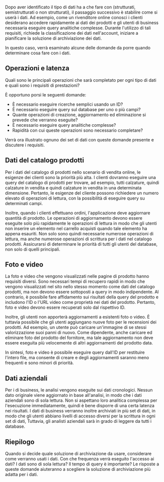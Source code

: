 Dopo aver identificato il tipo di dati ha a che fare con (strutturati, semistrutturati o non strutturati), il passaggio successivo è stabilire come si userà i dati. Ad esempio, come un rivenditore online conosci i clienti desiderano accedere rapidamente ai dati dei prodotti e gli utenti di business necessaria eseguire query analitiche complesse. Durante l'utilizzo di tali requisiti, richiede la classificazione dei dati nell'account, iniziare a pianificare la soluzione di archiviazione dei dati.

In questo caso, verrà esaminato alcune delle domande da porre quando determinare cosa fare con i dati.

## <a name="operations-and-latency"></a>Operazioni e latenza

Quali sono le principali operazioni che sarà completato per ogni tipo di dati e quali sono i requisiti di prestazioni?

È opportuno porsi le seguenti domande:
* È necessario eseguire ricerche semplici usando un ID? 
* È necessario eseguire query sul database per uno o più campi? 
* Quante operazioni di creazione, aggiornamento ed eliminazione si prevede che verranno eseguite? 
* È necessario eseguire query analitiche complesse? 
* Rapidità con cui queste operazioni sono necessario completare?

Verrà ora illustrato ognuno dei set di dati con queste domande presente e discutere i requisiti.

## <a name="product-catalog-data"></a>Dati del catalogo prodotti

Per i dati del catalogo di prodotti nello scenario di vendita online, le esigenze dei clienti sono la priorità più alta. I clienti dovranno eseguire una query del catalogo di prodotti per trovare, ad esempio, tutti calzature, quindi calzature in vendita e quindi calzature in vendita in una determinata dimensione. Pertanto, le esigenze del cliente possono richiedere un numero elevato di operazioni di lettura, con la possibilità di eseguire query su determinati campi.

Inoltre, quando i clienti effettuano ordini, l'applicazione deve aggiornare quantità di prodotto. Le operazioni di aggiornamento devono essere eseguite solo più rapidamente le operazioni di lettura in modo che gli utenti non inserire un elemento nel carrello acquisti quando tale elemento ha appena esauriti. Non solo sono quindi necessarie numerose operazioni di lettura, ma anche numerose operazioni di scrittura per i dati nel catalogo prodotti. Assicurarsi di determinare le priorità di tutti gli utenti del database, non solo di quelli principali.

## <a name="photos-and-videos"></a>Foto e video

La foto e video che vengono visualizzati nelle pagine di prodotto hanno requisiti diversi. Sono necessari tempi di recupero rapidi in modo che vengono visualizzati nel sito nello stesso momento come dati del catalogo prodotti, ma non devono essere sottoposti a query in modo indipendente. Al contrario, è possibile fare affidamento sui risultati della query del prodotto e includono l'ID o l'URL video come proprietà nei dati del prodotto. Pertanto, foto e video devono essere recuperati solo dal rispettivo ID.

Inoltre, gli utenti non apporterà aggiornamenti a esistenti foto o video. È tuttavia possibile che gli utenti aggiungano nuove foto per le recensioni dei prodotti. Ad esempio, un utente può caricare un'immagine di se stessi valorizzazione suoi panni di nuovo. Come dipendente, anche caricare ed eliminare foto del prodotto del fornitore, ma tale aggiornamento non deve essere eseguita più velocemente di altri aggiornamenti del prodotto data. 

In sintesi, foto e video è possibile eseguire query dall'ID per restituire l'intero file, ma consente di creare e degli aggiornamenti saranno meno frequenti e sono minori di priorità.  

## <a name="business-data"></a>Dati aziendali

Per i di business, le analisi vengono eseguite sui dati cronologici. Nessun dato originale viene aggiornato in base all'analisi, in modo che i dati aziendali sono di sola lettura. Non si aspettano loro analitica complessa per l'esecuzione immediatamente, quindi è bene disporre di una certa latenza nei risultati. I dati di business verranno inoltre archiviati in più set di dati, in modo che gli utenti abbiano livelli di accesso diversi per la scrittura in ogni set di dati, Tuttavia, gli analisti aziendali sarà in grado di leggere da tutti i database.

## <a name="summary"></a>Riepilogo

Quando si decide quale soluzione di archiviazione da usare, considerare come verranno usati i dati. Con che frequenza verrà eseguito l'accesso ai dati? I dati sono di sola lettura? Il tempo di query è importante? Le risposte a queste domande aiuteranno a scegliere la soluzione di archiviazione più adatta per i dati.